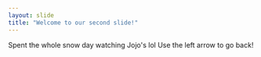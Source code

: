 ```yaml
---
layout: slide
title: "Welcome to our second slide!"
---
```

Spent the whole snow day watching Jojo's lol
Use the left arrow to go back!
